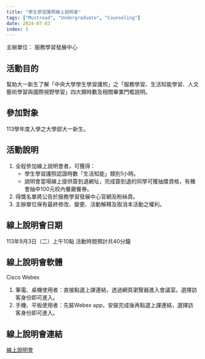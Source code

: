 ```yaml
---
title: "學生學習護照線上說明會"
tags: ["Mustread", "Undergraduate", "Counseling"]
date: 2024-07-03
index: 5
---
```


主辦單位： 服務學習發展中心

## 活動目的

幫助大一新生了解「中央大學學生學習護照」之「服務學習、生活知能學習、人文藝術學習與國際視野學習」四大類時數及相關畢業門檻說明。

## 參加對象

113學年度入學之大學部大一新生。

## 活動說明

1. 全程參加線上說明會者，可獲得：
   - 學生學習護照認證時數「生活知能」類別1小時。
   - 說明會當場線上提供簽到退網址，完成簽到退的同學可獲抽獎資格，有機會抽中100元校內餐廳餐券。
2. 得獎名單將公告於服務學習發展中心官網及粉絲頁。
3. 主辦單位保有最終修改、變更、活動解釋及取消本活動之權利。

## 線上說明會日期

113年9月3日（二）上午10點
活動時間預計共40分鐘

## 線上說明會軟體

Cisco Webex

1. 筆電、桌機使用者：直接點選上課連結，透過網頁瀏覽器進入會議室。選擇訪客身份即可進入。
2. 手機、平板使用者：先裝Webex app，安裝完成後再點選上課連結，選擇訪客身份即可進入。

## 線上說明會連結
[線上說明會](https://reurl.cc/z1E8QN)
